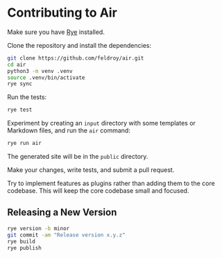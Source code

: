 # Contributing to Air

Make sure you have [Rye](https://rye.astral.sh/) installed.

Clone the repository and install the dependencies:

```bash
git clone https://github.com/feldroy/air.git
cd air
python3 -m venv .venv
source .venv/bin/activate
rye sync
```

Run the tests:

```bash
rye test
```

Experiment by creating an `input` directory with some templates or Markdown files, and run the `air` command:

```bash
rye run air
```

The generated site will be in the `public` directory.

Make your changes, write tests, and submit a pull request.

Try to implement features as plugins rather than adding them to the core codebase. This will keep the core codebase small and focused.

## Releasing a New Version

```bash
rye version -b minor
git commit -am "Release version x.y.z"
rye build
rye publish
```
